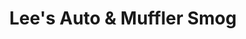 ---
title: "Lee's Auto & Muffler Smog"
url: /mission-hills/lees-auto-und-muffler-smog/
shop: Autowerkstatt
---